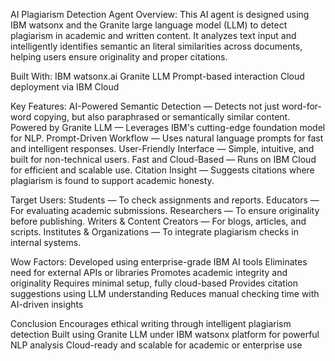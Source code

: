 AI Plagiarism Detection Agent
Overview:
This AI agent is designed using IBM watsonx and the Granite large language model (LLM) to detect plagiarism in academic and written content. It analyzes text input and intelligently identifies semantic an literal similarities across documents, helping users ensure originality and proper citations.

Built With:
IBM watsonx.ai
Granite LLM
Prompt-based interaction
Cloud deployment via IBM Cloud

Key Features:
AI-Powered Semantic Detection — Detects not just word-for-word copying, but also paraphrased or semantically similar content.
Powered by Granite LLM — Leverages IBM's cutting-edge foundation model for NLP.
Prompt-Driven Workflow — Uses natural language prompts for fast and intelligent responses.
User-Friendly Interface — Simple, intuitive, and built for non-technical users.
Fast and Cloud-Based — Runs on IBM Cloud for efficient and scalable use.
Citation Insight — Suggests citations where plagiarism is found to support academic honesty.

Target Users:
Students — To check assignments and reports.
Educators — For evaluating academic submissions.
Researchers — To ensure originality before publishing.
Writers & Content Creators — For blogs, articles, and scripts.
Institutes & Organizations — To integrate plagiarism checks in internal systems.

Wow Factors:
Developed using enterprise-grade IBM AI tools
Eliminates need for external APIs or libraries
Promotes academic integrity and originality
Requires minimal setup, fully cloud-based
Provides citation suggestions using LLM understanding
Reduces manual checking time with AI-driven insights

Conclusion
Encourages ethical writing through intelligent plagiarism detection
Built using Granite LLM under IBM watsonx platform for powerful NLP analysis
Cloud-ready and scalable for academic or enterprise use
